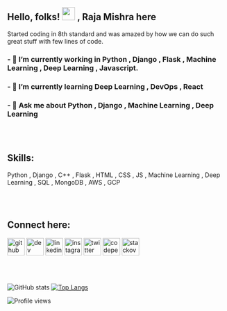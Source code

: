 ## Hello, folks! <img src="https://raw.githubusercontent.com/MartinHeinz/MartinHeinz/master/wave.gif" width="30px"> ,  Raja Mishra here
Started coding in 8th standard and was amazed by how we can do such great stuff with few lines of code.
<br>
### - 🔭 I’m currently working in Python , Django , Flask , Machine Learning , Deep Learning , Javascript. 
### - 🌱 I’m currently learning Deep Learning , DevOps , React
### - 💬 Ask me about Python , Django , Machine Learning , Deep Learning 
<br><br>
## Skills:
Python , Django , C++ , Flask , HTML , CSS , JS , Machine Learning , Deep Learning , SQL , MongoDB , AWS , GCP

<br><br>
## Connect here:
[<img src='https://cdn.jsdelivr.net/npm/simple-icons@3.0.1/icons/github.svg' alt='github' height='40'>](https://github.com/Raja-mishra1) [<img src='https://cdn.jsdelivr.net/npm/simple-icons@3.0.1/icons/dev-dot-to.svg' alt='dev' height='40'>](https://dev.to/rajamishra1)   [<img src='https://cdn.jsdelivr.net/npm/simple-icons@3.0.1/icons/linkedin.svg' alt='linkedin' height='40'>](https://www.linkedin.com/in/rajamishraa/)  [<img src='https://cdn.jsdelivr.net/npm/simple-icons@3.0.1/icons/instagram.svg' alt='instagram' height='40'>](https://www.instagram.com/__rajamishra__/)  [<img src='https://cdn.jsdelivr.net/npm/simple-icons@3.0.1/icons/twitter.svg' alt='twitter' height='40'>](https://twitter.com/Raja__mishra) [<img src='https://cdn.jsdelivr.net/npm/simple-icons@3.0.1/icons/codepen.svg' alt='codepen' height='40'>](https://codepen.io/rajamishra) [<img src='https://cdn.jsdelivr.net/npm/simple-icons@3.0.1/icons/stackoverflow.svg' alt='stackoverflow' height='40'>](https://stackoverflow.com/users/raja-mishra)  

<br><br>

![GitHub stats](https://github-readme-stats.vercel.app/api?username=Raja-mishra1&show_icons=true&theme=radical&count_private=true)
[![Top Langs](https://github-readme-stats.vercel.app/api/top-langs/?username=Raja-mishra1&layout=compact)](https://github.com/anuraghazra/github-readme-stats)

![Profile views](https://gpvc.arturio.dev/Raja-mishra1)  





